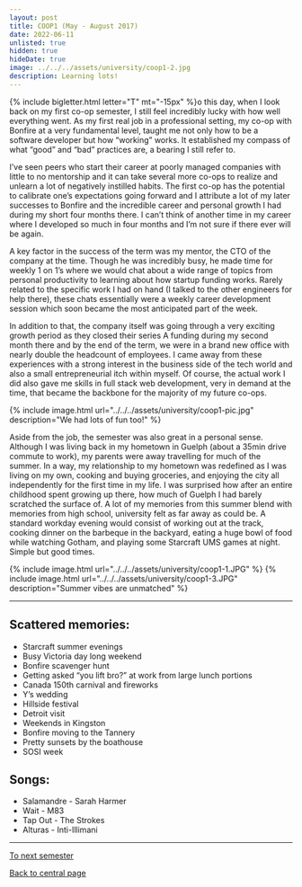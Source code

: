```yaml
---
layout: post
title: COOP1 (May - August 2017)
date: 2022-06-11
unlisted: true
hidden: true
hideDate: true
image: ../../../assets/university/coop1-2.jpg
description: Learning lots!
---
```

{% include bigletter.html letter="T" mt="-15px" %}o this day, when I look back on my first co-op semester, I still feel incredibly lucky with how well everything went. As my first real job in a professional setting, my co-op with Bonfire at a very fundamental level, taught me not only how to be a software developer but how “working” works. It established my compass of what “good” and “bad” practices are, a bearing I still refer to.

I’ve seen peers who start their career at poorly managed companies with little to no mentorship and it can take several more co-ops to realize and unlearn a lot of negatively instilled habits. The first co-op has the potential to calibrate one’s expectations going forward and I attribute a lot of my later successes to Bonfire and the incredible career and personal growth I had during my short four months there. I can’t think of another time in my career where I developed so much in four months and I’m not sure if there ever will be again.

A key factor in the success of the term was my mentor, the CTO of the company at the time. Though he was incredibly busy, he made time for weekly 1 on 1’s where we would chat about a wide range of topics from personal productivity to learning about how startup funding works. Rarely related to the specific work I had on hand (I talked to the other engineers for help there), these chats essentially were a weekly career development session which soon became the most anticipated part of the week.

In addition to that, the company itself was going through a very exciting growth period as they closed their series A funding during my second month there and by the end of the term, we were in a brand new office with nearly double the headcount of employees. I came away from these experiences with a strong interest in the business side of the tech world and also a small entrepreneurial itch within myself. Of course, the actual work I did also gave me skills in full stack web development, very in demand at the time, that became the backbone for the majority of my future co-ops.

{% include image.html url="../../../assets/university/coop1-pic.jpg" description="We had lots of fun too!" %}

Aside from the job, the semester was also great in a personal sense. Although I was living back in my hometown in Guelph (about a 35min drive commute to work), my parents were away travelling for much of the summer. In a way, my relationship to my hometown was redefined as I was living on my own, cooking and buying groceries, and enjoying the city all independently for the first time in my life. I was surprised how after an entire childhood spent growing up there, how much of Guelph I had barely scratched the surface of. A lot of my memories from this summer blend with memories from high school, university felt as far away as could be. A standard workday evening would consist of working out at the track, cooking dinner on the barbeque in the backyard, eating a huge bowl of food while watching Gotham, and playing some Starcraft UMS games at night. Simple but good times.

{% include image.html url="../../../assets/university/coop1-1.JPG" %}
{% include image.html url="../../../assets/university/coop1-3.JPG" description="Summer vibes are unmatched" %}

---

## Scattered memories:
* Starcraft summer evenings
* Busy Victoria day long weekend
* Bonfire scavenger hunt
* Getting asked “you lift bro?” at work from large lunch portions
* Canada 150th carnival and fireworks
* Y’s wedding
* Hillside festival
* Detroit visit
* Weekends in Kingston
* Bonfire moving to the Tannery
* Pretty sunsets by the boathouse
* SOSI week

## Songs:
* Salamandre - Sarah Harmer
* Wait - M83
* Tap Out - The Strokes
* Alturas - Inti-Illimani

---

[To next semester](https://nick-xie.github.io/blog/2022/06/11/2a.html)

[Back to central page](https://nick-xie.github.io/blog/2022/06/11/this-was-university.html)
